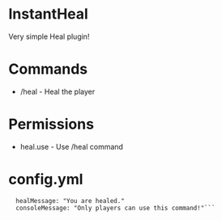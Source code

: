 # InstantHeal
Very simple Heal plugin!

# Commands
- /heal - Heal the player

# Permissions
- heal.use - Use /heal command

# config.yml
```messages:
  healMessage: "You are healed."
  consoleMessage: "Only players can use this command!"```

